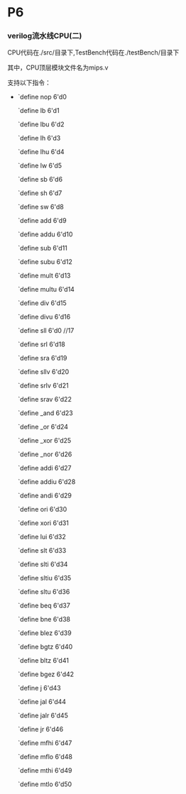 # P6

### verilog流水线CPU(二)

CPU代码在./src/目录下,TestBench代码在./testBench/目录下

其中，CPU顶层模块文件名为mips.v

支持以下指令：

+ `define nop  6'd0

  

  `define lb  6'd1

  `define lbu  6'd2

  `define lh  6'd3

  `define lhu  6'd4

  `define lw  6'd5

  

  `define sb  6'd6

  `define sh  6'd7

  `define sw  6'd8

  

  `define add  6'd9

  `define addu 6'd10

  `define sub  6'd11

  `define subu 6'd12

  

  `define mult 6'd13

  `define multu 6'd14

  `define div  6'd15

  `define divu 6'd16

  

  `define sll  6'd0 //17

  `define srl  6'd18

  `define sra  6'd19

  `define sllv 6'd20

  `define srlv 6'd21

  `define srav 6'd22

  

  `define _and 6'd23

  `define _or  6'd24

  `define _xor 6'd25

  `define _nor 6'd26

  

  `define addi 6'd27

  `define addiu 6'd28

  `define andi 6'd29

  `define ori  6'd30

  `define xori 6'd31

  

  `define lui  6'd32

  

  `define slt  6'd33

  `define slti 6'd34

  `define sltiu 6'd35

  `define sltu 6'd36

  

  `define beq  6'd37

  `define bne  6'd38

  `define blez 6'd39

  `define bgtz 6'd40

  `define bltz 6'd41

  `define bgez 6'd42

  

  `define j   6'd43

  `define jal  6'd44

  `define jalr 6'd45

  `define jr  6'd46

  

  `define mfhi 6'd47

  `define mflo 6'd48

  `define mthi 6'd49

  `define mtlo 6'd50